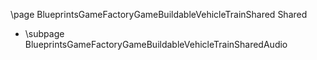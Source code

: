 \page BlueprintsGameFactoryGameBuildableVehicleTrainShared Shared
- \subpage BlueprintsGameFactoryGameBuildableVehicleTrainSharedAudio
